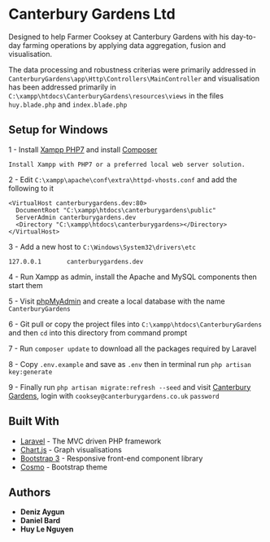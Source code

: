 # Canterbury Gardens Ltd

Designed to help Farmer Cooksey at Canterbury Gardens with his day-to-day farming operations by applying data aggregation, fusion and visualisation.

The data processing and robustness criterias were primarily addressed in `CanterburyGardens\app\Http\Controllers\MainController` and visualisation has been addressed primarily in `C:\xampp\htdocs\CanterburyGardens\resources\views` in the files `huy.blade.php` and `index.blade.php`
## Setup for Windows
1 - Install [Xampp PHP7](https://www.apachefriends.org/download.html) and install [Composer](https://getcomposer.org/download/)
```
Install Xampp with PHP7 or a preferred local web server solution.
```
2 -  Edit `C:\xampp\apache\conf\extra\httpd-vhosts.conf` and add the following to it

```
<VirtualHost canterburygardens.dev:80>
  DocumentRoot "C:\xampp\htdocs\canterburygardens\public"
  ServerAdmin canterburygardens.dev
  <Directory "C:\xampp\htdocs\canterburygardens></Directory>
</VirtualHost>
```
3 - Add a new host to `C:\Windows\System32\drivers\etc` 
```
127.0.0.1       canterburygardens.dev
```

4 - Run Xampp as admin, install the Apache and MySQL components then start them
 
5 - Visit [phpMyAdmin](http://localhost/phpmyadmin/) and create a local database with the name `CanterburyGardens`

6 - Git pull or copy the project files into `C:\xampp\htdocs\CanterburyGardens` and then `cd` into this directory from command prompt

7 - Run `composer update` to download all the packages required by Laravel

8 - Copy `.env.example` and save as `.env` then in terminal run `php artisan key:generate`

9 - Finally run `php artisan migrate:refresh --seed` and visit [Canterbury Gardens](http://canterburygardens.dev/), login with `cooksey@canterburygardens.co.uk` `password`
## Built With

* [Laravel](https://laravel.com/) - The MVC driven PHP framework
* [Chart.js](http://www.chartjs.org/) - Graph visualisations
* [Bootstrap 3](http://www.chartjs.org/) - Responsive front-end component library
* [Cosmo](https://bootswatch.com/3/cosmo/) - Bootstrap theme

## Authors

* **Deniz Aygun**
* **Daniel Bard**
* **Huy Le Nguyen**